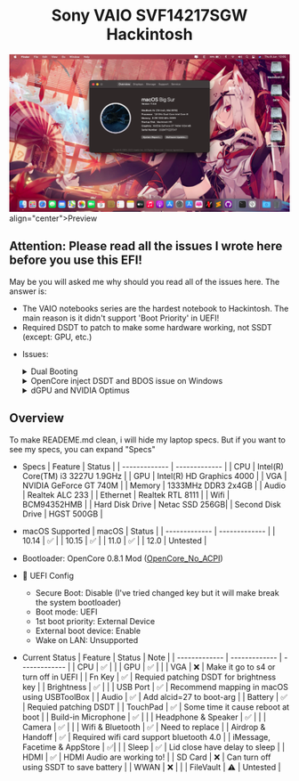 <h1 align="center">Sony VAIO SVF14217SGW Hackintosh</h1> 

![lspcon_debug](./img/desktop.png)
<span> align="center">Preview</span>

## Attention: Please read all the issues I wrote here before you use this EFI!

May be you will asked me why should you read all of the issues here. The answer is:
- The VAIO notebooks series are the hardest notebook to Hackintosh. The main reason is it didn't support 'Boot Priority' in UEFI!
- Required DSDT to patch to make some hardware working, not SSDT (except: GPU, etc.)

* Issues:
	<details>
		<summary>Dual Booting</summary>
		<br>
		For some reason, almost VAIO notebooks come from 2016 or older (I donn't sure about that!) didn't have any option in UEFI called: 'Boot Priority'. So, that mean there're many challenge come with that. To fixed this, we inly have 1 solution: Using EasyUEFI to custom boot entry! Download <a href="https://www.easyuefi.com/index-us.html">EasyUEFI</a>
		<br>
		<br>
		To add OpenCore and make it boot first instead of Windows Boot Manager (WBM). Please choose OpenCore.efi from /EFI/OC/OpenCore.efi 
		<br>
		For full guide about this, please read <a href="https://www.olarila.com/topic/13072-dual-boot-guide-clover-and-open-core/">here</a>
	</details>

	<details>
		<summary>OpenCore inject DSDT and BDOS issue on Windows</summary>
		<br>
		As you now, OpenCore is my favourite bootloader because it supported more OSes and faster than Chameleon (Legacy) and Clover!
		<br>
		Beside, there're also many error come with this bootloader. Like using DSDT instead SSDT. The main reason for this is there are lot of various kext support more hardware. That mean you needn't use DSDT anymore, only use SSDT and hot-patch. But the VAIO notebooks aren't! They required DDST to make macOS read their battery! (Basically, <a href="https://github.com/1Revenger1/ECEnabler">ECEnabler</a> didn't work with some VAIO notebooks, they need DSDT to read the battery). And that mean OpenCore will inject our patched DSDT to all OSes and it cause BDOS on Windows! 
		<br>
		Luckily, Olarila have make a version to make OpenCore didn't inject patched DSDT to all OSes. You can check this: <a href="https://github.com/OlarilaHackintosh/OpenCore_NO_ACPI">OpenCore_No_ACPI</a>
		<br>
		<br>
		For more information about inject ACPI inject, you can read <a href="https://dortania.github.io/OpenCore-Install-Guide/why-oc.html#does-opencore-always-inject-smbios-and-acpi-data-into-other-oses">here</a>
	</details>

	<details>
		<summary>dGPU and NVIDIA Optimus</summary>
		<br>
		This is the true of pain on the VAIO notebook. As you now, Apple has removed NVIDIA Web Driver since macOS Mojave (10.14). That mean you can use Web Driver on 10.13.6 or older. Although you can turn off dGPU via UEFI, but as a gammer (i.e Genshin player) i cann't do that. Becasue if i want to go to Windows to play games, i have to go to UEFI and turn dGPU on, and when i want to use macOS, i have to repeat the action again. Seems like it will cost a lot of time! Dortania has showed a guide that turn dGPU off, you can read <a href="https://dortania.github.io/OpenCore-Install-Guide/extras/spoof.html#windows-gpu-selection">here</a> 
		<br>
		<br>
		Unfortunately, all VAIO notebooks doesn't have any option call NVIDIA Optimus! That mean you only have 2 options:
			<br> 
			1. Disable dGPU via UEFI
			<br> 
			2. Turn dGPU to s4 state (I use this method with disable dGPU via Device Properties to make my battery didn't drain too much)
		<br>
		<br>
		I recommend using option 1. But if you're a gammer, option 2 is the best choice!
	</details>

## Overview

To make READEME.md clean, i will hide my laptop specs. But if you want to see my specs, you can expand "Specs" 

- Specs
	| Feature | Status |
	| ------------- | ------------- |
	| CPU | Intel(R) Core(TM) i3 3227U 1.9GHz |
	| GPU | Intel(R) HD Graphics 4000 |
	| VGA | NVIDIA GeForce GT 740M |
	| Memory | 1333MHz DDR3 2x4GB |
	| Audio | Realtek ALC 233 |
	| Ethernet | Realtek RTL 8111 |
	| Wifi | BCM94352HMB |
	| Hard Disk Drive | Netac SSD 256GB|
	| Second Disk Drive | HGST 500GB |

- macOS Supported
 	| macOS | Status |
	| ------------- | ------------- | 
	| 10.14 | ✅ | 
	| 10.15 | ✅ | 
	| 11.0 | ✅ |
	| 12.0 | Untested |  
- Bootloader: OpenCore 0.8.1 Mod (<a href="https://github.com/OlarilaHackintosh/OpenCore_NO_ACPI">OpenCore_No_ACPI</a>)

- 💾 UEFI Config
	* Secure Boot: Disable (I've tried changed key but it will make break the system bootloader)
	* Boot mode: UEFI
	* 1st boot priority: External Device
	* External boot device: Enable
	* Wake on LAN: Unsupported

- Current Status
	| Feature | Status | Note |
	| ------------- | ------------- | ------------- | 
	| CPU | ✅ | |
	| GPU | ✅ | |
	| VGA | ❌ | Make it go to s4 or turn off in UEFI |
	| Fn Key | ✅ | Requied patching DSDT for brightness key |
	| Brightness | ✅ | |
	| USB Port | ✅ | Recommend mapping in macOS using USBToolBox |
	| Audio | ✅ | Add alcid=27 to boot-arg |
	| Battery | ✅ | Requied patching DSDT |
	| TouchPad | ✅ | Some time it cause reboot at boot |
	| Build-in Microphone | ✅ | |
	| Headphone & Speaker | ✅ | |
	| Camera | ✅ | |
	| Wifi & Bluetooth | ✅ | Need to replace |
	| Airdrop & Handoff | ✅ | Required wifi card support bluetooth 4.0 |
	| iMessage, Facetime & AppStore | ✅| |
	| Sleep | ✅ | Lid close have delay to sleep |
	| HDMI |  ✅ | HDMI Audio are working to! |
	| SD Card | ❌ | Can turn off using SSDT to save battery |
	| WWAN | ❌ | |
	| FileVault | ⚠ | Untested |





